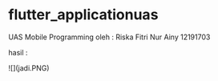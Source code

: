 # flutter_applicationuas
UAS Mobile Programming
oleh : Riska Fitri Nur Ainy
12191703
<P>hasil :</p>
![](jadi.PNG)
